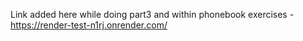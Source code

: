 Link added here while doing part3 and within phonebook exercises - https://render-test-n1rj.onrender.com/
